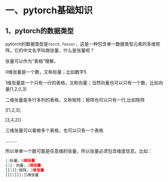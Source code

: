 # 一、pytorch基础知识

## 1、pytorch的数据类型

pytorch的数据类型是`torch.Tensor`，这是一种包含单一数据类型元素的多维矩阵。它的中文名字叫做张量，什么是张量呢？

张量可以作为“表格”理解，

0维张量是一个数，又称标量；比如数字5

1维张量是一个只有一行的表格，又称向量；当然向量也可以只有一个数，比如向量\[1,2,0,3\]

二维张量是多行多列的表格，又称矩阵；矩阵也可以只有一行,比如矩阵

\[\[1,2,3\],

\[3,4,2\]\]

三维张量可以看做多个表格，也可以只有一个表格

………

所以单单一个数可能是任意维的张量，所以张量必须包含维度信息。比如：

```py
1:标量，0维张量
[1]：向量，1维张量
[[1]]:矩阵，2维张量
[[[1]]]:三维张量
```



